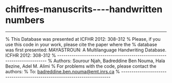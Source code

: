 # chiffres-manuscrits----handwritten numbers
--------------------------------------------------------------
% This Database was presented at ICFHR 2012: 308-312
% Please, if you use this code in your work, please cite the paper where the
% database was first presented:
MAYASTROUN: A Multilanguage Handwriting Database. ICFHR 2012: 308-312
% -------------------------------------------------------------------------
% Authors:  Sourour Njah, Badreddine Ben Nouma, Hala Bezine, Adel M. Alimi
% For problems with the code, please contact the authors: 
% To:  badreddine.ben.nouma@emt.inrs.ca 
% -------------------------------------------------------------------------

